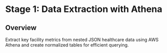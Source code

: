 # Stage 1: Data Extraction with Athena

## Overview
Extract key facility metrics from nested JSON healthcare data using AWS Athena and create normalized tables for efficient querying.

